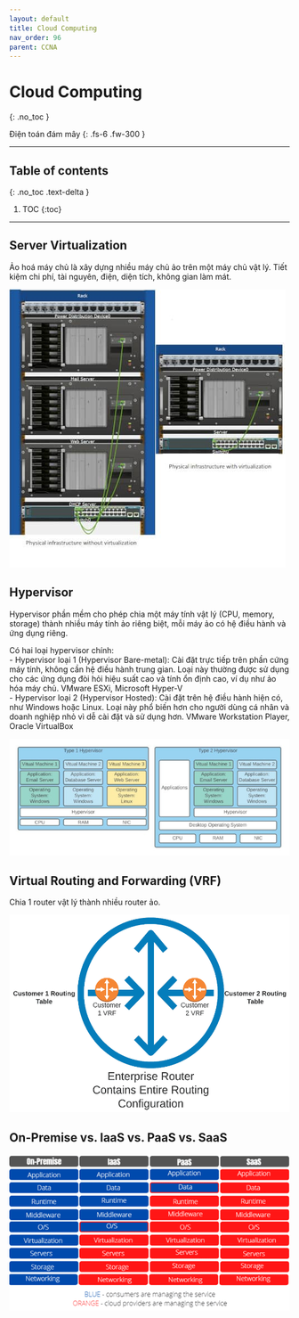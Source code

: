```yaml
---
layout: default
title: Cloud Computing
nav_order: 96
parent: CCNA
---
```


# Cloud Computing
{: .no_toc }

Điện toán đám mây
{: .fs-6 .fw-300 }

---

## Table of contents
{: .no_toc .text-delta }

1. TOC
{:toc}

---

## Server Virtualization

Ảo hoá máy chủ là xây dựng nhiều máy chủ ảo trên một máy chủ vật lý. Tiết kiệm chi phí, tài nguyên, điện, diện tích, không gian làm mát.

![Alt text](/docs/CCNA/img/Server-Virtualization.png)

## Hypervisor

Hypervisor phần mềm cho phép chia một máy tính vật lý (CPU, memory, storage) thành nhiều máy tính ảo riêng biệt, mỗi máy ảo có hệ điều hành và ứng dụng riêng.

Có hai loại hypervisor chính: <br>
\- Hypervisor loại 1 (Hypervisor Bare-metal): Cài đặt trực tiếp trên phần cứng máy tính, không cần hệ điều hành trung gian. Loại này thường được sử dụng cho các ứng dụng đòi hỏi hiệu suất cao và tính ổn định cao, ví dụ như ảo hóa máy chủ. VMware ESXi, Microsoft Hyper-V <br>
\- Hypervisor loại 2 (Hypervisor Hosted): Cài đặt trên hệ điều hành hiện có, như Windows hoặc Linux. Loại này phổ biến hơn cho người dùng cá nhân và doanh nghiệp nhỏ vì dễ cài đặt và sử dụng hơn. VMware Workstation Player, Oracle VirtualBox <br>

![Alt text](/docs/CCNA/img/Types-of-Hypervisors.png)

## Virtual Routing and Forwarding (VRF)

Chia 1 router vật lý thành nhiều router ảo.

<img src="/docs/CCNA/img/Virtual-Routing-and-Forwarding.png" height="355" width="518" />

## On-Premise vs. IaaS vs. PaaS vs. SaaS

![Alt text](/docs/CCNA/img/IaaS-PaaS-SaaS.png)
